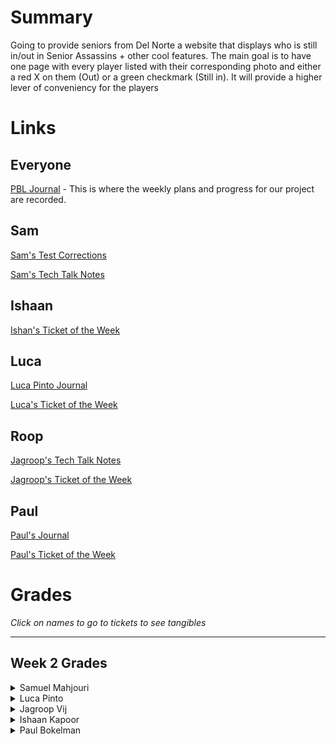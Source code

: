 # Summary

Going to provide seniors from Del Norte a website that displays who is still in/out in Senior Assassins + other cool features. The main goal is to have one page with every player listed with their corresponding photo and either a red X on them (Out) or a green checkmark (Still in). It will provide a higher lever of conveniency for the players

# Links

## Everyone

[PBL Journal](https://docs.google.com/document/d/18HXRgCK03j-oEDDNULipVbmPbQST__IhFfyIKpCGtlQ/edit?usp=sharing) - This is where the weekly plans and progress for our project are recorded.

## Sam

[Sam's Test Corrections](https://docs.google.com/document/d/1J4m888ltQZlV-p-JNlWyx65KKhqEcEW78RdUCDcRjAw/edit?usp=sharing)

[Sam's Tech Talk Notes](https://docs.google.com/document/d/13WPnSnMtUL4bnp5dOZ6WDeoVuI1OcW0uZbBc3tLvT2U/edit?usp=sharing)

## Ishaan

[Ishan's Ticket of the Week](https://github.com/paul-bokelman/m221/issues/10)

## Luca

[Luca Pinto Journal](https://docs.google.com/document/d/1o6jel5V2YsOTTnGLbwFYh2T1PtHx-hJ2KlFS8i6V_qs/edit?usp=sharing)

[Luca's Ticket of the Week](https://github.com/paul-bokelman/m221/issues/10)

## Roop

[Jagroop's Tech Talk Notes](https://docs.google.com/document/d/1IRCmN5pN-XwPg-95OPInClvOLiPKVoRwjU31HO49Sus/edit)

[Jagroop's Ticket of the Week](https://github.com/paul-bokelman/m221/issues/8)

## Paul

[Paul's Journal](https://docs.google.com/document/d/12QFLbm3LEl3rWMRoM3ZKEnSf0CLwelTJDJ3ESmEY55M/edit#heading=h.pkw01rg8bsdy)

[Paul's Ticket of the Week](https://github.com/paul-bokelman/m221/issues/9)

# Grades

_Click on names to go to tickets to see tangibles_

---

## Week 2 Grades

<details>
<summary>Samuel Mahjouri</summary>
<br>

**Samuel Mahjouri Total Grade: 9/10**

[Samuel Mahjouri Team Grade](https://github.com/paul-bokelman/m221/issues/7): 4/5 - Didn't complete all technical tangibles but I believe I was able to finally successfully coordinate our

Samuel Mahouri Self Grade: 5/5 - I did both of my Test Corrections on time and my plan for the rest of the year is to bring my laptop into school

</details>

<details>
<summary>Luca Pinto</summary>
<br>

**Luca Pinto Total Grade: 8/10**

Luca Pinto Team Grade: 4/5 - Didn't do his tangibles on time but still did them

Luca Pinto Self Grade: 5/5 -

</details>

<details>
<summary>Jagroop Vij</summary>
<br>

**Jagroop Vij Total Grade: 8/10**

Jagroop Vij Team Grade: 5/5 - Completed my tangibles

Jagroop Vij Self Grade: 4/5 - I completed my test corrections but did them a bit late so I took away one point

</details>

<details>
<summary>Ishaan Kapoor</summary>
<br>

**Ishaan Kapoor Total Grade: 8/10**

Ishaan Kapoor Team Grade: 5/5 - Completed my tangibles

Ishaan Kapoor Self Grade: 4/5 - I completed my test corrections but did them a bit late so I took away one point

</details>

<details>
<summary>Paul Bokelman</summary>
<br>

**Paul Bokelman Total Grade: 10/10**

[Paul Bokelman Team Grade](https://github.com/paul-bokelman/m221/issues/9): 5/5 - Completed my tangibles on time.

Paul Bokelman Self Grade: 5/5 - I did everything on time but there was major communication issues.

</details>
